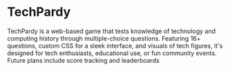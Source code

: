 # TechPardy
TechPardy is a web-based game that tests knowledge of technology and computing history through multiple-choice questions. Featuring 16+ questions, custom CSS for a sleek interface, and visuals of tech figures, it's designed for tech enthusiasts, educational use, or fun community events. Future plans include score tracking and leaderboards
